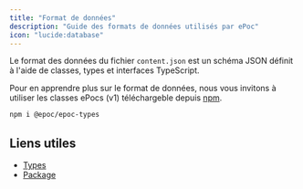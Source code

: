 ```yaml
---
title: "Format de données"
description: "Guide des formats de données utilisés par ePoc"
icon: "lucide:database"
---
```


Le format des données du fichier `content.json` est un schéma JSON définit à l'aide de classes, types et interfaces
TypeScript.

Pour en apprendre plus sur le format de données, nous vous invitons à utiliser les classes ePocs (v1) téléchargeble
depuis [npm](https://www.npmjs.com/package/@epoc/epoc-types).

```bash
npm i @epoc/epoc-types
```

## Liens utiles

- [Types](https://github.com/ePoc-app/epoc-types/tree/master/src/v1)
- [Package](https://www.npmjs.com/package/@epoc/epoc-types)
